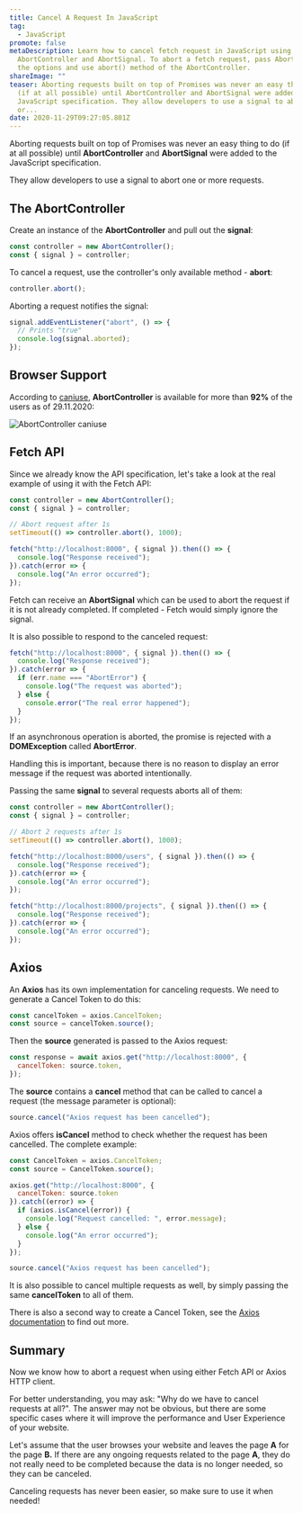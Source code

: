 ```yaml
---
title: Cancel A Request In JavaScript
tag:
  - JavaScript
promote: false
metaDescription: Learn how to cancel fetch request in JavaScript using
  AbortController and AbortSignal. To abort a fetch request, pass AbortSignal to
  the options and use abort() method of the AbortController.
shareImage: ""
teaser: Aborting requests built on top of Promises was never an easy thing to do
  (if at all possible) until AbortController and AbortSignal were added to the
  JavaScript specification. They allow developers to use a signal to abort one
  or...
date: 2020-11-29T09:27:05.801Z
---
```

Aborting requests built on top of Promises was never an easy thing to do (if at all possible) until **AbortController** and **AbortSignal** were added to the JavaScript specification.

They allow developers to use a signal to abort one or more requests.

## The AbortController

Create an instance of the **AbortController** and pull out the **signal**:

```javascript
const controller = new AbortController();
const { signal } = controller;
```

To cancel a request, use the controller's only available method - **abort**:

```javascript
controller.abort();
```

Aborting a request notifies the signal:

```javascript
signal.addEventListener("abort", () => {
  // Prints "true"
  console.log(signal.aborted);
});
```

## Browser Support

According to [caniuse](https://caniuse.com/?search=abortcontroller), **AbortController** is available for more than **92%** of the users as of 29.11.2020:

![AbortController caniuse](/img/screenshot-2020-11-29-at-11.00.42.png "AbortController caniuse")

## Fetch API

Since we already know the API specification, let's take a look at the real example of using it with the Fetch API:

```javascript
const controller = new AbortController();
const { signal } = controller;

// Abort request after 1s
setTimeout(() => controller.abort(), 1000);

fetch("http://localhost:8000", { signal }).then(() => {
  console.log("Response received");
}).catch(error => {
  console.log("An error occurred");
});
```

Fetch can receive an **AbortSignal** which can be used to abort the request if it is not already completed. If completed - Fetch would simply ignore the signal.

It is also possible to respond to the canceled request:

```javascript
fetch("http://localhost:8000", { signal }).then(() => {
  console.log("Response received");
}).catch(error => {
  if (err.name === "AbortError") {
    console.log("The request was aborted");
  } else {
    console.error("The real error happened");
  }
});
```

If an asynchronous operation is aborted, the promise is rejected with a **DOMException** called **AbortError**.

Handling this is important, because there is no reason to display an error message if the request was aborted intentionally. 

Passing the same **signal** to several requests aborts all of them:

```javascript
const controller = new AbortController();
const { signal } = controller;

// Abort 2 requests after 1s
setTimeout(() => controller.abort(), 1000);

fetch("http://localhost:8000/users", { signal }).then(() => {
  console.log("Response received");
}).catch(error => {
  console.log("An error occurred");
});

fetch("http://localhost:8000/projects", { signal }).then(() => {
  console.log("Response received");
}).catch(error => {
  console.log("An error occurred");
});
```

## Axios

An **Axios** has its own implementation for canceling requests. We need to generate a Cancel Token to do this:

```javascript
const cancelToken = axios.CancelToken;
const source = cancelToken.source();
```

Then the **source** generated is passed to the Axios request:

```javascript
const response = await axios.get("http://localhost:8000", {
  cancelToken: source.token,
});
```

The **source** contains a **cancel** method that can be called to cancel a request (the message parameter is optional):

```javascript
source.cancel("Axios request has been cancelled");
```

Axios offers **isCancel** method to check whether the request has been cancelled. The complete example:

```javascript
const CancelToken = axios.CancelToken;
const source = CancelToken.source();

axios.get("http://localhost:8000", {
  cancelToken: source.token
}).catch((error) => {
  if (axios.isCancel(error)) {
    console.log("Request cancelled: ", error.message);
  } else {
    console.log("An error occurred");
  }
});

source.cancel("Axios request has been cancelled");
```

It is also possible to cancel multiple requests as well, by simply passing the same **cancelToken** to all of them.

There is also a second way to create a Cancel Token, see the [Axios documentation](https://github.com/axios/axios#cancellation) to find out more.

## Summary

Now we know how to abort a request when using either Fetch API or Axios HTTP client.

For better understanding, you may ask: "Why do we have to cancel requests at all?". The answer may not be obvious, but there are some specific cases where it will improve the performance and User Experience of your website.

Let's assume that the user browses your website and leaves the page **A** for the page **B.** If there are any ongoing requests related to the page **A**, they do not really need to be completed because the data is no longer needed, so they can be canceled.

Canceling requests has never been easier, so make sure to use it when needed!